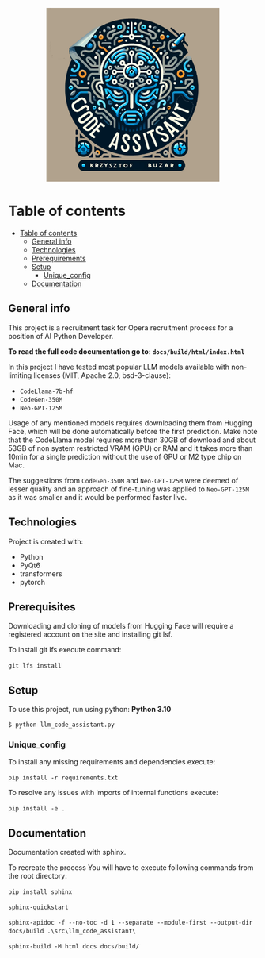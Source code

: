<p align="center">
  <img src="code_assistant_logo.png" width="350" title="hover text" alt="MUZG logo">
</p>

# Table of contents
- [Table of contents](#table-of-contents)
  - [General info](#general-info)
  - [Technologies](#technologies)
  - [Prerequirements](#prerequirements)
  - [Setup](#setup)
    - [Unique\_config](#unique_config)
  - [Documentation](#documentation)

## General info
This project is a recruitment task for Opera recruitment process for a position of AI Python Developer.

**To read the full code documentation go to: ```docs/build/html/index.html```**

In this project I have tested most popular LLM models available with non-limiting 
licenses (MIT, Apache 2.0, bsd-3-clause):

* `CodeLlama-7b-hf`
* `CodeGen-350M`
* `Neo-GPT-125M`

Usage of any mentioned models requires downloading them from Hugging Face, which will be done automatically before the first prediction.
Make note that the CodeLlama model requires more than 30GB of download and about 53GB of non system restricted VRAM (GPU)
or RAM and it takes more than 10min for a single prediction without the use of GPU or M2 type chip on Mac.

The suggestions from `CodeGen-350M` and `Neo-GPT-125M` were deemed of lesser quality and an approach of fine-tuning 
was applied to `Neo-GPT-125M` as it was smaller and it would be performed faster live.



## Technologies
Project is created with:
* Python
* PyQt6
* transformers
* pytorch

## Prerequisites
Downloading and cloning of models from Hugging Face will require a registered account on the site and installing git lsf.

To install git lfs execute command:

```git lfs install```

## Setup
To use this project, run using python:
**Python 3.10**

```
$ python llm_code_assistant.py
```

### Unique_config

To install any missing requirements and dependencies execute:

```pip install -r requirements.txt```

To resolve any issues with imports of internal functions execute:

```pip install -e .```

## Documentation

Documentation created with sphinx.

To recreate the process You will have to execute following commands from the root directory:

```pip install sphinx```

```sphinx-quickstart```

```sphinx-apidoc -f --no-toc -d 1 --separate --module-first --output-dir docs/build .\src\llm_code_assistant\```

```sphinx-build -M html docs docs/build/```

